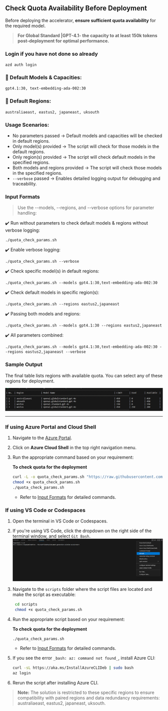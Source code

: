 ## Check Quota Availability Before Deployment

Before deploying the accelerator, **ensure sufficient quota availability** for the required model.

> **For Global Standard |GPT-4.1- the capacity to at least 150k tokens post-deployment for optimal performance.**

### Login if you have not done so already
```
azd auth login
```


### 📌 Default Models & Capacities:
```
gpt4.1:30, text-embedding-ada-002:30
```
### 📌 Default Regions:
```
australiaeast, eastus2, japaneast, uksouth
```
### Usage Scenarios:
- No parameters passed → Default models and capacities will be checked in default regions.
- Only model(s) provided → The script will check for those models in the default regions.
- Only region(s) provided → The script will check default models in the specified regions.
- Both models and regions provided → The script will check those models in the specified regions.
- `--verbose` passed → Enables detailed logging output for debugging and traceability.

### **Input Formats**
> Use the --models, --regions, and --verbose options for parameter handling:

✔️ Run without parameters to check default models & regions without verbose logging:
   ```
  ./quota_check_params.sh
   ```
✔️ Enable verbose logging:
   ```
  ./quota_check_params.sh --verbose
   ```
✔️ Check specific model(s) in default regions:
  ```
  ./quota_check_params.sh --models gpt4.1:30,text-embedding-ada-002:30
  ```
✔️ Check default models in specific region(s):
```
./quota_check_params.sh --regions eastus2,japaneast
```
✔️ Passing both models and regions:
```
./quota_check_params.sh --models gpt4.1:30 --regions eastus2,japaneast
```
✔️ All parameters combined:
```
./quota_check_params.sh --models gpt4.1:30,text-embedding-ada-002:30 --regions eastus2,japaneast --verbose
```

### **Sample Output**
The final table lists regions with available quota. You can select any of these regions for deployment.

![quota-check-ouput](images/quota-check-output.png)

---
### **If using Azure Portal and Cloud Shell**

1. Navigate to the [Azure Portal](https://portal.azure.com).
2. Click on **Azure Cloud Shell** in the top right navigation menu.
3. Run the appropriate command based on your requirement:

   **To check quota for the deployment**

    ```sh
    curl -L -o quota_check_params.sh "https://raw.githubusercontent.com/Azure-Samples/chat-with-your-data-solution-accelerator/main/scripts/quota_check_params.sh"
    chmod +x quota_check_params.sh
    ./quota_check_params.sh
    ```
    - Refer to [Input Formats](#input-formats) for detailed commands.

### **If using VS Code or Codespaces**
1. Open the terminal in VS Code or Codespaces.
2. If you're using VS Code, click the dropdown on the right side of the terminal window, and select `Git Bash`.
   ![git_bash](images/git_bash.png)
3. Navigate to the `scripts` folder where the script files are located and make the script as executable:
   ```sh
    cd scripts
    chmod +x quota_check_params.sh
    ```
4. Run the appropriate script based on your requirement:

   **To check quota for the deployment**

    ```sh
    ./quota_check_params.sh
    ```
   - Refer to [Input Formats](#input-formats) for detailed commands.

5. If you see the error `_bash: az: command not found_`, install Azure CLI:

    ```sh
    curl -sL https://aka.ms/InstallAzureCLIDeb | sudo bash
    az login
    ```
6. Rerun the script after installing Azure CLI.

> **Note:** The solution is restricted to these specific regions to ensure compatibility with paired regions and data redundancy requirements: australiaeast, eastus2, japaneast, uksouth.
